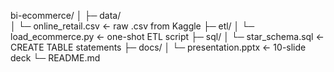 bi-ecommerce/
│
├─ data/                        
│   └─ online_retail.csv        ← raw .csv from Kaggle
├─ etl/
│   └─ load_ecommerce.py        ← one-shot ETL script
├─ sql/
│   └─ star_schema.sql          ← CREATE TABLE statements
├─ docs/
│   └─ presentation.pptx        ← 10-slide deck
└─ README.md

